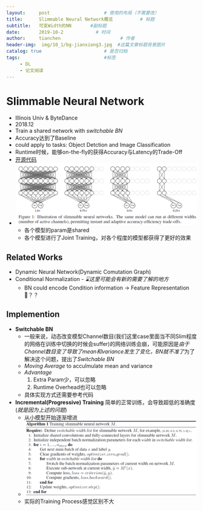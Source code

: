 ```yaml
---
layout:     post                    # 使用的布局（不需要改）
title:      Slimmable Neural Network概览          # 标题 
subtitle:   可变Width的NN       #副标题
date:       2019-10-2            # 时间
author:     tianchen                      # 作者
header-img:  img/10_1/bg-jianxiong3.jpg  #这篇文章标题背景图片  
catalog: true                       # 是否归档
tags:                               #标签
     - DL
     - 论文阅读
---
```


# Slimmable Neural Network
* Illinois Univ & ByteDance
* 2018.12
* Train a shared network with *switchable BN*
* Accuracy达到了Baseline
* could apply to tasks: Object Detction and Image Classification
* Runtime时候，能够on-the-fly的获得Accuracy与Latency的Trade-Off
* [开源代码](https://github.com/JiahuiYu/slimmable_networks)
* ![](https://github.com/A-suozhang/MyPicBed/raw/master/img/20191002212209.png)
    * 各个模型的param是shared
    * 各个模型进行了Joint Training，对各个程度的模型都获得了更好的效果

## Related Works
* Dynamic Neural Network(Dynamic Comutation Graph)
* Conditional Normalization - *⌛这里可能会有新的需要了解的地方*
    * BN could encode Condition information -> Feature Representation 🤔？？

## Implemention
* **Switchable BN**
    * 一般来说，动态改变模型Channel数目(我们这里case里面当不同Slim程度的网络在训练中切换的时候会suffer)的网络训练会崩，可能原因是*由于Channel数目变了导致了mean和variance发生了变化，BN就不准了*为了解决这个问题，提出了*Switchable BN*
    * *Moving Average* to acculmulate mean and variance 
    * *Advantage*
        1. Extra Param少，可以忽略
        2. Runtime Overhead也可以忽略
    * 具体实现方式还需要参考代码
* **Incremental(Progressive) Training** 简单的正常训练，会导致超低的准确度(*就是因为上述的问题*)
    * 从小模型开始逐渐增进
    * ![](https://github.com/A-suozhang/MyPicBed/raw/master/img/20191002223534.png)
    * 实际的Training Process感觉区别不大

